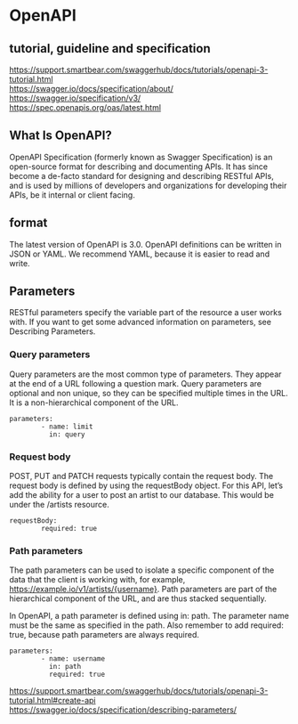 # OpenAPI

## tutorial, guideline and specification

https://support.smartbear.com/swaggerhub/docs/tutorials/openapi-3-tutorial.html  
https://swagger.io/docs/specification/about/  
https://swagger.io/specification/v3/  
https://spec.openapis.org/oas/latest.html  

## What Is OpenAPI?

OpenAPI Specification (formerly known as Swagger Specification) is an open-source format for describing and documenting APIs. It has since become a de-facto standard for designing and describing RESTful APIs, and is used by millions of developers and organizations for developing their APIs, be it internal or client facing.

## format

The latest version of OpenAPI is 3.0. OpenAPI definitions can be written in JSON or YAML. We recommend YAML, because it is easier to read and write.

## Parameters

RESTful parameters specify the variable part of the resource a user works with. If you want to get some advanced information on parameters, see Describing Parameters.

### Query parameters

Query parameters are the most common type of parameters. They appear at the end of a URL following a question mark. Query parameters are optional and non unique, so they can be specified multiple times in the URL. It is a non-hierarchical component of the URL.

    parameters:
            - name: limit
              in: query

### Request body

POST, PUT and PATCH requests typically contain the request body. The request body is defined by using the requestBody object. For this API, let’s add the ability for a user to post an artist to our database. This would be under the /artists resource.

    requestBody:
            required: true

### Path parameters

The path parameters can be used to isolate a specific component of the data that the client is working with, for example, https://example.io/v1/artists/{username}. Path parameters are part of the hierarchical component of the URL, and are thus stacked sequentially.

In OpenAPI, a path parameter is defined using in: path. The parameter name must be the same as specified in the path. Also remember to add required: true, because path parameters are always required. 


    parameters:
            - name: username
              in: path
              required: true

https://support.smartbear.com/swaggerhub/docs/tutorials/openapi-3-tutorial.html#create-api  
https://swagger.io/docs/specification/describing-parameters/  

